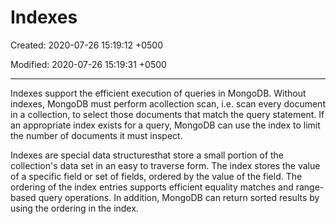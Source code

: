 # Indexes

Created: 2020-07-26 15:19:12 +0500

Modified: 2020-07-26 15:19:31 +0500

---

Indexes support the efficient execution of queries in MongoDB. Without indexes, MongoDB must perform acollection scan, i.e. scan every document in a collection, to select those documents that match the query statement. If an appropriate index exists for a query, MongoDB can use the index to limit the number of documents it must inspect.



Indexes are special data structuresthat store a small portion of the collection's data set in an easy to traverse form. The index stores the value of a specific field or set of fields, ordered by the value of the field. The ordering of the index entries supports efficient equality matches and range-based query operations. In addition, MongoDB can return sorted results by using the ordering in the index.
